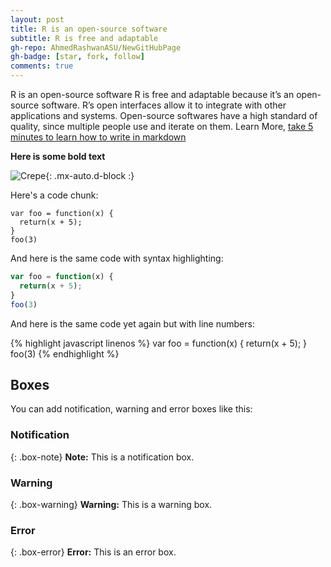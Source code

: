 ```yaml
---
layout: post
title: R is an open-source software
subtitle: R is free and adaptable
gh-repo: AhmedRashwanASU/NewGitHubPage
gh-badge: [star, fork, follow]
comments: true
---
```


R is an open-source software
R is free and adaptable because it’s an open-source software. R’s open interfaces allow it to integrate with other applications and systems. Open-source softwares have a high standard of quality, since multiple people use and iterate on them. Learn More, [take 5 minutes to learn how to write in markdown](https://markdowntutorial.com/) 

**Here is some bold text**


![Crepe](https://ahmedrashwanasu.github.io/AhmedR-GitHubPage/assets/img/Features-of-R-programming-1.png){: .mx-auto.d-block :}

Here's a code chunk:

~~~
var foo = function(x) {
  return(x + 5);
}
foo(3)
~~~

And here is the same code with syntax highlighting:

```javascript
var foo = function(x) {
  return(x + 5);
}
foo(3)
```

And here is the same code yet again but with line numbers:

{% highlight javascript linenos %}
var foo = function(x) {
  return(x + 5);
}
foo(3)
{% endhighlight %}

## Boxes
You can add notification, warning and error boxes like this:

### Notification

{: .box-note}
**Note:** This is a notification box.

### Warning

{: .box-warning}
**Warning:** This is a warning box.

### Error

{: .box-error}
**Error:** This is an error box.
